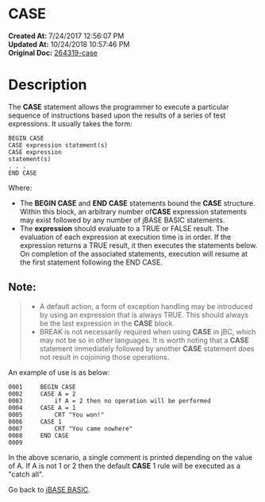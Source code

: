 # CASE

**Created At:** 7/24/2017 12:56:07 PM  
**Updated At:** 10/24/2018 10:57:46 PM  
**Original Doc:** [264319-case](https://docs.jbase.com/36868-jbase-basic/264319-case)  


# Description

The **CASE** statement allows the programmer to execute a particular sequence of instructions based upon the results of a series of test expressions. It usually takes the form:

```
BEGIN CASE
CASE expression statement(s)
CASE expression
statement(s)
. . .
END CASE
```

Where:

- The **BEGIN CASE** and **END CASE** statements bound the **CASE** structure. Within this block, an arbitrary number of**CASE** expression statements may exist followed by any number of jBASE BASIC statements.
- The **expression** should evaluate to a TRUE or FALSE result. The evaluation of each expression at execution time is in order. If the expression returns a TRUE result, it then executes the statements below. On completion of the associated statements, execution will resume at the first statement following the END CASE.


## Note:


> - A default action, a form of exception handling may be introduced by using an expression that is always TRUE. This should always be the last expression in the **CASE** block.
> - BREAK is not necessarily required when using **CASE** in jBC, which may not be so in other languages.
> It is worth noting that a **CASE** statement immediately followed by another **CASE** statement does not result in cojoining those operations.


An example of use is as below:

```
0001     BEGIN CASE
0002     CASE A = 2
0003         if A = 2 then no operation will be performed
0004     CASE A = 1
0005         CRT "You won!"
0006     CASE 1
0007         CRT "You came nowhere"
0008     END CASE
0009
```

In the above scenario, a single comment is printed depending on the value of A. If A is not 1 or 2 then the default **CASE** 1 rule will be executed as a "catch all".



Go back to [jBASE BASIC](./../jbase-basic-programmers-reference-guide).

